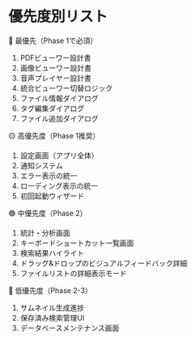 # 優先度別リスト

🔴 最優先（Phase 1で必須）

1. PDFビューワー設計書
2. 画像ビューワー設計書
3. 音声プレイヤー設計書
4. 統合ビューワー切替ロジック
5. ファイル情報ダイアログ
6. タグ編集ダイアログ
7. ファイル追加ダイアログ

🟡 高優先度（Phase 1推奨）

1. 設定画面（アプリ全体）
2. 通知システム
3. エラー表示の統一
4. ローディング表示の統一
5. 初回起動ウィザード

🟢 中優先度（Phase 2）

1. 統計・分析画面
2. キーボードショートカット一覧画面
3. 検索結果ハイライト
4. ドラッグ&ドロップのビジュアルフィードバック詳細
5. ファイルリストの詳細表示モード

🔵 低優先度（Phase 2-3）

1. サムネイル生成進捗
2. 保存済み検索管理UI
3. データベースメンテナンス画面
